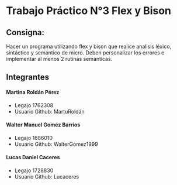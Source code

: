 # Trabajo Práctico N°3 Flex y Bison
## Consigna:
Hacer un programa utilizando flex y bison que realice analisis léxico, sintáctico y semántico de micro. Deben personalizar los errores e implementar al menos 2 rutinas semánticas.
## Integrantes
#### Martina Roldán Pérez
- Legajo 1762308
- Usuario Github: MartuRoldán
#### Walter Manuel Gomez Barrios
- Legajo 1686010
- Usuario Github: WalterGomez1999
#### Lucas Daniel Caceres
- Legajo 1728830
- Usuario Github: Lucaceres
